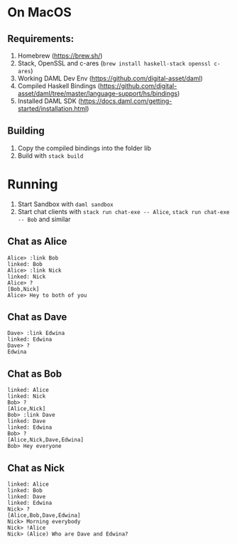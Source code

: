 # On MacOS

## Requirements:

1. Homebrew (https://brew.sh/)
2. Stack, OpenSSL and c-ares (`brew install haskell-stack openssl c-ares`)
3. Working DAML Dev Env (https://github.com/digital-asset/daml)
4. Compiled Haskell Bindings (https://github.com/digital-asset/daml/tree/master/language-support/hs/bindings)
5. Installed DAML SDK (https://docs.daml.com/getting-started/installation.html)

## Building

1. Copy the compiled bindings into the folder lib
2. Build with `stack build`


# Running

1. Start Sandbox with `daml sandbox`
2. Start chat clients with `stack run chat-exe -- Alice`,  `stack run chat-exe -- Bob` and similar


## Chat as Alice

    Alice> :link Bob
    linked: Bob
    Alice> :link Nick
    linked: Nick
    Alice> ?
    [Bob,Nick]
    Alice> Hey to both of you

## Chat as Dave

    Dave> :link Edwina
    linked: Edwina
    Dave> ?
    Edwina

## Chat as Bob

    linked: Alice
    linked: Nick
    Bob> ?
    [Alice,Nick]
    Bob> :link Dave
    linked: Dave
    linked: Edwina
    Bob> ?
    [Alice,Nick,Dave,Edwina]
    Bob> Hey everyone

## Chat as Nick

    linked: Alice
    linked: Bob
    linked: Dave
    linked: Edwina
    Nick> ?
    [Alice,Bob,Dave,Edwina]
    Nick> Morning everybody
    Nick> !Alice
    Nick> (Alice) Who are Dave and Edwina?